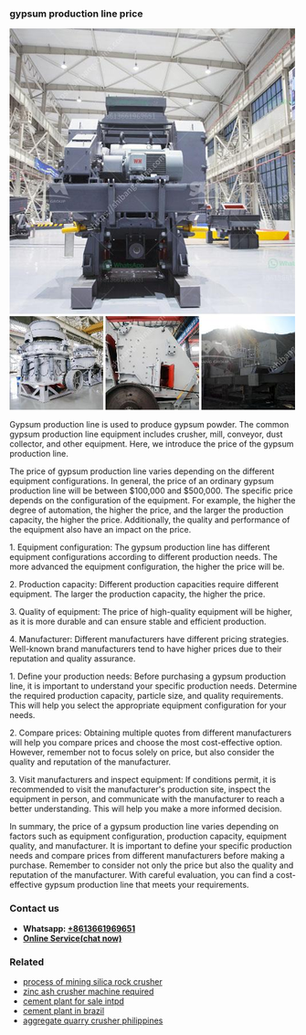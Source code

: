 <h3>gypsum production line price</h3><img src='1708497626.jpg' alt=''><p>Gypsum production line is used to produce gypsum powder. The common gypsum production line equipment includes crusher, mill, conveyor, dust collector, and other equipment. Here, we introduce the price of the gypsum production line.</p><p>The price of gypsum production line varies depending on the different equipment configurations. In general, the price of an ordinary gypsum production line will be between $100,000 and $500,000. The specific price depends on the configuration of the equipment. For example, the higher the degree of automation, the higher the price, and the larger the production capacity, the higher the price. Additionally, the quality and performance of the equipment also have an impact on the price.</p><p>1. Equipment configuration: The gypsum production line has different equipment configurations according to different production needs. The more advanced the equipment configuration, the higher the price will be.</p><p>2. Production capacity: Different production capacities require different equipment. The larger the production capacity, the higher the price.</p><p>3. Quality of equipment: The price of high-quality equipment will be higher, as it is more durable and can ensure stable and efficient production.</p><p>4. Manufacturer: Different manufacturers have different pricing strategies. Well-known brand manufacturers tend to have higher prices due to their reputation and quality assurance.</p><p>1. Define your production needs: Before purchasing a gypsum production line, it is important to understand your specific production needs. Determine the required production capacity, particle size, and quality requirements. This will help you select the appropriate equipment configuration for your needs.</p><p>2. Compare prices: Obtaining multiple quotes from different manufacturers will help you compare prices and choose the most cost-effective option. However, remember not to focus solely on price, but also consider the quality and reputation of the manufacturer.</p><p>3. Visit manufacturers and inspect equipment: If conditions permit, it is recommended to visit the manufacturer's production site, inspect the equipment in person, and communicate with the manufacturer to reach a better understanding. This will help you make a more informed decision.</p><p>In summary, the price of a gypsum production line varies depending on factors such as equipment configuration, production capacity, equipment quality, and manufacturer. It is important to define your specific production needs and compare prices from different manufacturers before making a purchase. Remember to consider not only the price but also the quality and reputation of the manufacturer. With careful evaluation, you can find a cost-effective gypsum production line that meets your requirements.</p><h3>Contact us</h3><ul><li><strong>Whatsapp:&nbsp;<a href="https://wa.me/8613661969651">+8613661969651</a></strong></li><li><a href="https://swt.shibang-china.com/?git&amp;zhl&amp;gypsum production line price"><strong>Online Service(chat now)</strong></a></li></ul><h3>Related</h3><ul><li><a href='process of mining silica rock crusher.md'>process of mining silica rock crusher</a></li><li><a href='zinc ash crusher machine required.md'>zinc ash crusher machine required</a></li><li><a href='cement plant for sale intpd.md'>cement plant for sale intpd</a></li><li><a href='cement plant in brazil.md'>cement plant in brazil</a></li><li><a href='aggregate quarry crusher philippines.md'>aggregate quarry crusher philippines</a></li></ul>